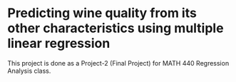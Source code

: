 # Predicting wine quality from its other characteristics using multiple linear regression

This project is done as a Project-2 (Final Project) for MATH 440 Regression Analysis class.

